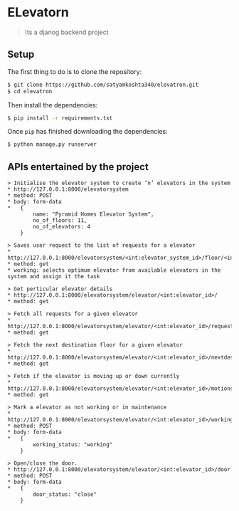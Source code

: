 # ELevatorn
> Its a djanog backend project

## Setup

The first thing to do is to clone the repository:

```sh
$ git clone https://github.com/satyamkoshta340/elevatron.git
$ cd elevatron
```

Then install the dependencies:

```sh
$ pip install -r requirements.txt
```

Once `pip` has finished downloading the dependencies:
```sh
$ python manage.py runserver
```

## APIs entertained by the project
    > Initialise the elevator system to create ‘n’ elevators in the system
    * http://127.0.0.1:8000/elevatorsystem
    * method: POST
    * body: form-data
    *   {
            name: "Pyramid Homes Elevator System",
            no_of_floors: 11,
            no_of_elevators: 4
        }

    > Saves user request to the list of requests for a elevator
    * http://127.0.0.1:8000/elevatorsystem/<int:elevator_system_id>/floor/<int:requested_floor>/
    * method: get
    * working: selects optimum elevator from available elevators in the system and assign it the task

    > Get perticular elevator details
    * http://127.0.0.1:8000/elevatorsystem/elevator/<int:elevator_id>/
    * method: get

    > Fetch all requests for a given elevator
    * http://127.0.0.1:8000/elevatorsystem/elevator/<int:elevator_id>/requests
    * method: get

    > Fetch the next destination floor for a given elevator
    * http://127.0.0.1:8000/elevatorsystem/elevator/<int:elevator_id>/nextdestination
    * method: get

    > Fetch if the elevator is moving up or down currently
    * http://127.0.0.1:8000/elevatorsystem/elevator/<int:elevator_id>/motionstatus/
    * method: get

    > Mark a elevator as not working or in maintenance 
    * http://127.0.0.1:8000/elevatorsystem/elevator/<int:elevator_id>/workingstatus/
    * method: POST
    * body: form-data
    *   {
            working_status: "working"
        }

    > Open/close the door.
    * http://127.0.0.1:8000/elevatorsystem/elevator/<int:elevator_id>/door
    * method: POST
    * body: form-data
    *   {
            door_status: "close"
        }